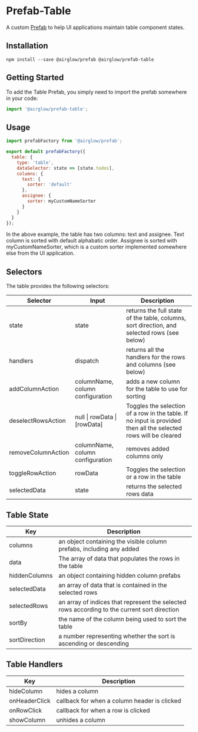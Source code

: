 # Prefab-Table

A custom [Prefab](../packages/prefab) to help UI applications maintain table component states.

## Installation

```
npm install --save @airglow/prefab @airglow/prefab-table
```

## Getting Started

To add the Table Prefab, you simply need to import the prefab somewhere in your code:

```js
import '@airglow/prefab-table';
```

## Usage

```js
import prefabFactory from '@airglow/prefab';

export default prefabFactory({
  table: {
    type: 'table',
    dataSelector: state => [state.todos],
    columns: {
      text: {
        sorter: 'default'
      },
      assignee: {
        sorter: myCustomNameSorter
      }
    }
  }
});
```

In the above example, the table has two columns: text and assignee. Text column is sorted with default alphabatic order. Assignee is sorted with myCustomNameSorter, which is a custom sorter implemented somewhere else from the UI application.

## Selectors
The table provides the following selectors:

| Selector | Input | Description |
| -------- | ----- | ----------- |
| state | state | returns the full state of the table, columns, sort direction, and selected rows (see below)
| handlers | dispatch | returns all the handlers for the rows and columns (see below)
| addColumnAction | columnName, column configuration | adds a new column for the table to use for sorting
| deselectRowsAction | null \| rowData \| [rowData] | Toggles the selection of a row in the table. If no input is provided then all the selected rows will be cleared
| removeColumnAction | columnName, column configuration | removes added columns only
| toggleRowAction | rowData | Toggles the selection or a row in the table
| selectedData | state | returns the selected rows data

## Table State

| Key | Description |
| --- | ----------- |
| columns | an object containing the visible column prefabs, including any added
| data | The array of data that populates the rows in the table
| hiddenColumns | an object containing hidden column prefabs
| selectedData | an array of data that is contained in the selected rows
| selectedRows | an array of indices that represent the selected rows according to the current sort direction
| sortBy | the name of the column being used to sort the table
| sortDirection | a number representing whether the sort is ascending or descending

## Table Handlers

| Key | Description |
| --- | ----------- |
| hideColumn | hides a column
| onHeaderClick | callback for when a column header is clicked
| onRowClick | callback for when a row is clicked
| showColumn | unhides a column
